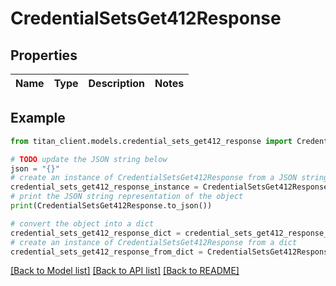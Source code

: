# CredentialSetsGet412Response


## Properties

Name | Type | Description | Notes
------------ | ------------- | ------------- | -------------

## Example

```python
from titan_client.models.credential_sets_get412_response import CredentialSetsGet412Response

# TODO update the JSON string below
json = "{}"
# create an instance of CredentialSetsGet412Response from a JSON string
credential_sets_get412_response_instance = CredentialSetsGet412Response.from_json(json)
# print the JSON string representation of the object
print(CredentialSetsGet412Response.to_json())

# convert the object into a dict
credential_sets_get412_response_dict = credential_sets_get412_response_instance.to_dict()
# create an instance of CredentialSetsGet412Response from a dict
credential_sets_get412_response_from_dict = CredentialSetsGet412Response.from_dict(credential_sets_get412_response_dict)
```
[[Back to Model list]](../README.md#documentation-for-models) [[Back to API list]](../README.md#documentation-for-api-endpoints) [[Back to README]](../README.md)


